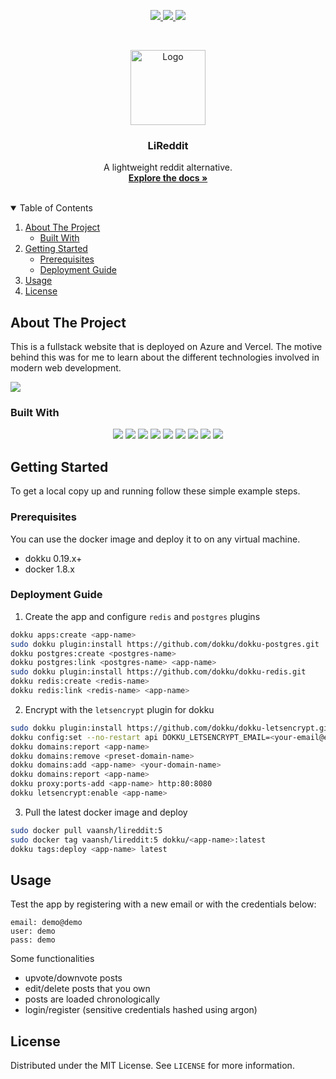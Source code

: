 <!--
**       .@@@@@@@*  ,@@@@@@@@     @@@     .@@@@@@@    @@@,    @@@% (@@@@@@@@
**       .@@    @@@ ,@@          @@#@@    .@@    @@@  @@@@   @@@@% (@@
**       .@@@@@@@/  ,@@@@@@@    @@@ #@@   .@@     @@  @@ @@ @@/@@% (@@@@@@@
**       .@@    @@% ,@@        @@@@@@@@@  .@@    @@@  @@  @@@@ @@% (@@
**       .@@    #@@ ,@@@@@@@@ @@@     @@@ .@@@@@@.    @@  .@@  @@% (@@@@@@@@
-->

<!-- HEADERS -->
<p align="center">
  <a href="https://github.com/Vaansh/lireddit/graphs/contributors">
    <img src="https://img.shields.io/github/contributors/Vaansh/lireddit.svg?style=for-the-badge">
  </a>
  <a href="https://github.com/Vaansh/lireddit/blob/main/LICENSE.md">
    <img src="https://img.shields.io/github/license/gatsbyjs/gatsby.svg?style=for-the-badge">
  </a>
  <a href="https://linkedin.com/in/Vaansh">
    <img src="https://img.shields.io/badge/-LinkedIn-black.svg?style=for-the-badge&logo=linkedin&colorB=555">
  </a>
</p>

<!-- PROJECT LOGO -->
<br />
<p align="center">
  <a href="https://github.com/Vaansh/lireddit">
    <img src="https://i.pinimg.com/originals/0d/f7/5a/0df75a7a9d23f959a2b81996400ac752.png" alt="Logo" height="120">
  </a>

  <h3 align="center">LiReddit</h3>

  <p align="center">
    A lightweight reddit alternative.
    <br />
    <a href="https://github.com/Vaansh/lireddit"><strong>Explore the docs »</strong></a>
    <br />
    <br />
  </p>
</p>

<!-- TABLE OF CONTENTS -->
<details open="open">
  <summary>Table of Contents</summary>
  <ol>
    <li>
      <a href="#about-the-project">About The Project</a>
      <ul>
        <li><a href="#built-with">Built With</a></li>
      </ul>
    </li>
    <li>
      <a href="#getting-started">Getting Started</a>
      <ul>
        <li><a href="#prerequisites">Prerequisites</a></li>
        <li><a href="#deployment-guide">Deployment Guide</a></li>
      </ul>
    </li>
    <li><a href="#usage">Usage</a></li>
    <li><a href="#license">License</a></li>
  </ol>
</details>

## About The Project

This is a fullstack website that is deployed on Azure and Vercel. The motive behind this was for me to learn about the different technologies involved in modern web development.

<a href="https://vaansh.me">
    <img src="https://i.imgur.com/lvpvv7d.png">
  </a>

### Built With

<p align="center">
  <img src="https://img.shields.io/badge/Node.js-43853D?style=for-the-badge&logo=node.js&logoColor=white">
  <img src="https://img.shields.io/badge/React-20232A?style=for-the-badge&logo=react&logoColor=61DAFB">
  <img src="https://img.shields.io/badge/Chakra%20UI-319795?style=for-the-badge&logo=Chakra%20UI&logoColor=white">
  <img src="https://img.shields.io/badge/TypeScript-007ACC?style=for-the-badge&logo=typescript&logoColor=white">
  <img src="https://img.shields.io/badge/GraphQl-E10098?style=for-the-badge&logo=graphql&logoColor=white">
  <img src="https://img.shields.io/badge/Redis-DC382D?style=for-the-badge&logo=Redis&logoColor=white">
  <img src="https://img.shields.io/badge/PostgreSQL-316192?style=for-the-badge&logo=postgresql&logoColor=white">
  <img src="https://img.shields.io/badge/Azure-0089D6?style=for-the-badge&logo=Microsoft-Azure&logoColor=white">
  <img src="https://img.shields.io/badge/Vercel-000000?style=for-the-badge&logo=Vercel&logoColor=white">  
</p>

<!-- GETTING STARTED -->

## Getting Started

To get a local copy up and running follow these simple example steps.

### Prerequisites

You can use the docker image and deploy it to on any virtual machine.

- dokku 0.19.x+
- docker 1.8.x

### Deployment Guide

1. Create the app and configure `redis` and `postgres` plugins

```zsh
dokku apps:create <app-name>
sudo dokku plugin:install https://github.com/dokku/dokku-postgres.git
dokku postgres:create <postgres-name>
dokku postgres:link <postgres-name> <app-name>
sudo dokku plugin:install https://github.com/dokku/dokku-redis.git
dokku redis:create <redis-name>
dokku redis:link <redis-name> <app-name>
```

2. Encrypt with the `letsencrypt` plugin for dokku

```zsh
sudo dokku plugin:install https://github.com/dokku/dokku-letsencrypt.git
dokku config:set --no-restart api DOKKU_LETSENCRYPT_EMAIL=<your-email@email.com>
dokku domains:report <app-name>
dokku domains:remove <preset-domain-name>
dokku domains:add <app-name> <your-domain-name>
dokku domains:report <app-name>
dokku proxy:ports-add <app-name> http:80:8080
dokku letsencrypt:enable <app-name>
```

3. Pull the latest docker image and deploy

```zsh
sudo docker pull vaansh/lireddit:5
sudo docker tag vaansh/lireddit:5 dokku/<app-name>:latest
dokku tags:deploy <app-name> latest
```

## Usage

Test the app by registering with a new email or with the credentials below:

```
email: demo@demo
user: demo
pass: demo
```

Some functionalities

- upvote/downvote posts
- edit/delete posts that you own
- posts are loaded chronologically
- login/register (sensitive credentials hashed using argon)

<!-- LICENSE -->

## License

Distributed under the MIT License. See `LICENSE` for more information.
